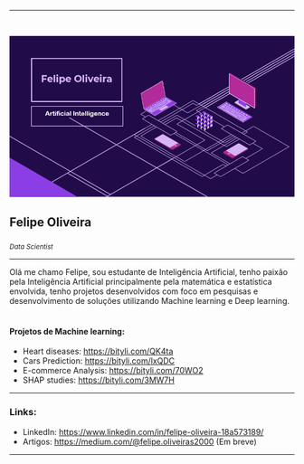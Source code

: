 <hr>
<br>

![alt text](https://github.com/Felipe-Oliveira11/Portfolio/blob/master/template.PNG)
## Felipe Oliveira 
<sub>*Data Scientist*</sub>
<hr>

Olá me chamo Felipe, sou estudante de Inteligência Artificial, tenho paixão pela Inteligência Artificial principalmente pela matemática e estatística envolvida, tenho projetos desenvolvidos com foco em pesquisas e desenvolvimento de soluções utilizando Machine learning e Deep learning. 
<br>
<br>

#### Projetos de Machine learning:

* Heart diseases: https://bityli.com/QK4ta
* Cars Prediction: https://bityli.com/lxQDC
* E-commerce Analysis: https://bityli.com/70WO2
* SHAP studies: https://bityli.com/3MW7H

<hr>

### Links:

* LinkedIn: https://www.linkedin.com/in/felipe-oliveira-18a573189/
* Artigos: https://medium.com/@felipe.oliveiras2000 (Em breve)
<hr>
